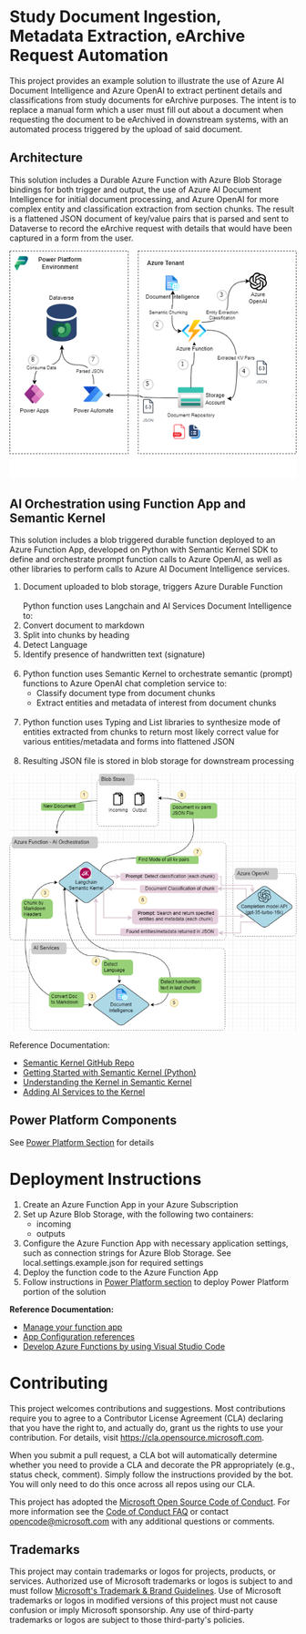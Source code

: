 # Study Document Ingestion, Metadata Extraction, eArchive Request Automation

This project provides an example solution to illustrate the use of Azure AI Document Intelligence and Azure OpenAI to extract pertinent details and classifications from study documents for eArchive purposes. The intent is to replace a manual form which a user must fill out about a document when requesting the document to be eArchived in downstream systems, with an automated process triggered by the upload of said document. 

## Architecture

This solution includes a Durable Azure Function with Azure Blob Storage bindings for both trigger and output, the use of Azure AI Document Intelligence for initial document processing, and Azure OpenAI for more complex entity and classification extraction from section chunks. The result is a flattened JSON document of key/value pairs that is parsed and sent to Dataverse to record the eArchive request with details that would have been captured in a form from the user.

![Solution Architecture](./docs/DocIngestion_Architecture.png)

## AI Orchestration using Function App and Semantic Kernel

This solution includes a blob triggered durable function deployed to an Azure Function App, developed on Python with Semantic Kernel SDK to define and orchestrate prompt function calls to Azure OpenAI, as well as other libraries to perform calls to Azure AI Document Intelligence services.

1. Document uploaded to blob storage, triggers Azure Durable Function
<br><br>
Python function uses Langchain and AI Services Document Intelligence to:
2. Convert document to markdown
3. Split into chunks by heading
4. Detect Language
5. Identify presence of handwritten text (signature)
<br><br>
6. Python function uses Semantic Kernel to orchestrate semantic (prompt) functions to Azure OpenAI chat completion service to:
    * Classify document type from document chunks
    * Extract entities and metadata of interest from document chunks
<br><br>
7. Python function uses Typing and List libraries to
synthesize mode of entities extracted from chunks to return most likely correct value for various entities/metadata and forms into flattened JSON
<br><br>
9. Resulting JSON file is stored in blob storage for downstream processing

![Function App Logic Flow](./docs/DocIngestion_AppLogicFlow.png)

Reference Documentation:

* [Semantic Kernel GitHub Repo](https://github.com/microsoft/semantic-kernel/tree/main)
* [Getting Started with Semantic Kernel (Python)](https://github.com/microsoft/semantic-kernel/blob/main/python/README.md)
* [Understanding the Kernel in Semantic Kernel](https://learn.microsoft.com/en-us/semantic-kernel/agents/kernel/?tabs=python)
* [Adding AI Services to the Kernel](https://learn.microsoft.com/en-us/semantic-kernel/agents/kernel/adding-services?tabs=python)

## Power Platform Components
See [Power Platform Section](./powerplat/readme.md) for details

# Deployment Instructions

1. Create an Azure Function App in your Azure Subscription
2. Set up Azure Blob Storage, with the following two containers:
    * incoming
    * outputs
3. Configure the Azure Function App with necessary application settings, such as connection strings for Azure Blob Storage. See local.settings.example.json for required settings
4. Deploy the function code to the Azure Function App
5. Follow instructions in [Power Platform section](/powerplat/readme.md) to deploy Power Platform portion of the solution

**Reference Documentation:**

* [Manage your function app](https://learn.microsoft.com/en-us/azure/azure-functions/functions-how-to-use-azure-function-app-settings?tabs=portal)
* [App Configuration references](https://learn.microsoft.com/en-us/azure/app-service/app-service-configuration-references?toc=%2Fazure%2Fazure-functions%2Ftoc.json)
* [Develop Azure Functions by using Visual Studio Code](https://learn.microsoft.com/en-us/azure/azure-functions/functions-develop-vs-code?tabs=node-v4%2Cpython-v2%2Cisolated-process&pivots=programming-language-python)

# Contributing

This project welcomes contributions and suggestions.  Most contributions require you to agree to a
Contributor License Agreement (CLA) declaring that you have the right to, and actually do, grant us
the rights to use your contribution. For details, visit https://cla.opensource.microsoft.com.

When you submit a pull request, a CLA bot will automatically determine whether you need to provide
a CLA and decorate the PR appropriately (e.g., status check, comment). Simply follow the instructions
provided by the bot. You will only need to do this once across all repos using our CLA.

This project has adopted the [Microsoft Open Source Code of Conduct](https://opensource.microsoft.com/codeofconduct/).
For more information see the [Code of Conduct FAQ](https://opensource.microsoft.com/codeofconduct/faq/) or
contact [opencode@microsoft.com](mailto:opencode@microsoft.com) with any additional questions or comments.

## Trademarks

This project may contain trademarks or logos for projects, products, or services. Authorized use of Microsoft 
trademarks or logos is subject to and must follow 
[Microsoft's Trademark & Brand Guidelines](https://www.microsoft.com/en-us/legal/intellectualproperty/trademarks/usage/general).
Use of Microsoft trademarks or logos in modified versions of this project must not cause confusion or imply Microsoft sponsorship.
Any use of third-party trademarks or logos are subject to those third-party's policies.
